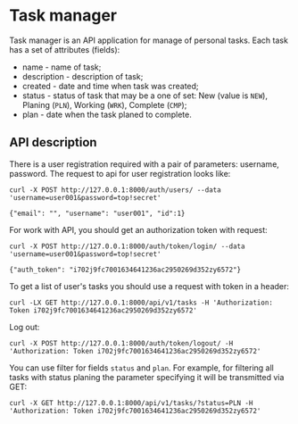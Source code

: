 # Task manager

Task manager is an API application for manage of personal tasks.
Each task has a set of attributes (fields):
- name - name of task;
- description - description of task;
- created - date and time when task was created;
- status - status of task that may be a one of set: New (value is `NEW`), Planing (`PLN`), Working (`WRK`), Complete (`CMP`);
- plan - date when the task planed to complete.

## API description

There is a user registration required with a pair of parameters: username, password.
The request to api for user registration looks like:

`curl -X POST http://127.0.0.1:8000/auth/users/ --data 'username=user001&password=top!secret'`

`{"email": "", "username": "user001", "id":1}`

For work with API, you should get an authorization token with request:

`curl -X POST http://127.0.0.1:8000/auth/token/login/ --data 'username=user001&password=top!secret'`

`{"auth_token": "i702j9fc7001634641236ac2950269d352zy6572"}`

To get a list of user's tasks you should use a request with token in a header:

`curl -LX GET http://127.0.0.1:8000/api/v1/tasks -H 'Authorization: Token i702j9fc7001634641236ac2950269d352zy6572'`

Log out:

`curl -X POST http://127.0.0.1:8000/auth/token/logout/ -H 'Authorization: Token i702j9fc7001634641236ac2950269d352zy6572'`

You can use filter for fields `status` and `plan`.
For example, for filtering all tasks with status planing the parameter specifying it will be transmitted via GET:

`curl -X GET http://127.0.0.1:8000/api/v1/tasks/?status=PLN -H 'Authorization: Token i702j9fc7001634641236ac2950269d352zy6572'`
